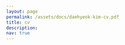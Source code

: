 ```yaml
---
layout: page
permalink: /assets/docs/daehyeok-kim-cv.pdf
title: cv
description:  
nav: true
---
```

